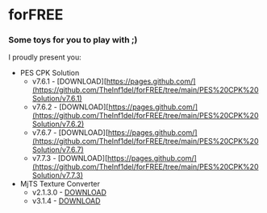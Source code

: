 # forFREE
### Some toys for you to play with ;)



I proudly present you:
- PES CPK Solution
  * v7.6.1 - [DOWNLOAD][https://pages.github.com/](https://github.com/TheInf1del/forFREE/tree/main/PES%20CPK%20Solution/v7.6.1)
  * v7.6.2 - [DOWNLOAD][https://pages.github.com/](https://github.com/TheInf1del/forFREE/tree/main/PES%20CPK%20Solution/v7.6.2)
  * v7.6.7 - [DOWNLOAD][https://pages.github.com/](https://github.com/TheInf1del/forFREE/tree/main/PES%20CPK%20Solution/v7.6.7)
  * v7.7.3 - [DOWNLOAD][https://pages.github.com/](https://github.com/TheInf1del/forFREE/tree/main/PES%20CPK%20Solution/v7.7.3)
- MjTS Texture Converter
  * v2.1.3.0 - [DOWNLOAD](https://github.com/TheInf1del/forFREE/tree/main/MJTS%20Texture%20Converter%20Tools/v2.1.3.0)
  * v3.1.4 - [DOWNLOAD](https://github.com/TheInf1del/forFREE/tree/main/MJTS%20Texture%20Converter%20Tools/v3.1.4)
